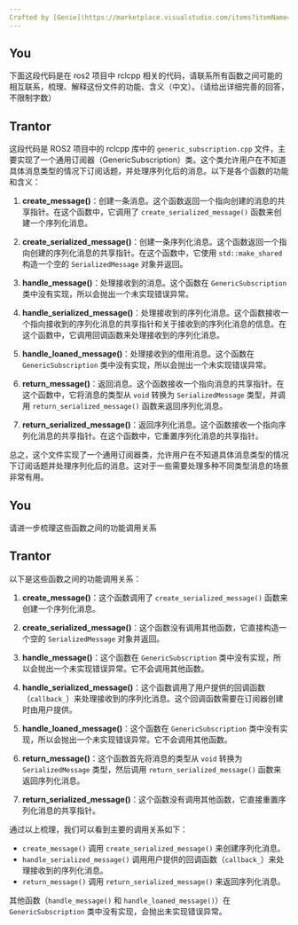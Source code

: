 ```yaml
---
Crafted by [Genie](https://marketplace.visualstudio.com/items?itemName=genieai.chatgpt-vscode)
---
```


## You

下面这段代码是在 ros2 项目中 rclcpp 相关的代码，请联系所有函数之间可能的相互联系，梳理、解释这份文件的功能、含义（中文）。（请给出详细完善的回答，不限制字数）

## Trantor

这段代码是 ROS2 项目中的 rclcpp 库中的 `generic_subscription.cpp` 文件，主要实现了一个通用订阅器（GenericSubscription）类。这个类允许用户在不知道具体消息类型的情况下订阅话题，并处理序列化后的消息。以下是各个函数的功能和含义：

1. **create_message()**：创建一条消息。这个函数返回一个指向创建的消息的共享指针。在这个函数中，它调用了 `create_serialized_message()` 函数来创建一个序列化消息。

2. **create_serialized_message()**：创建一条序列化消息。这个函数返回一个指向创建的序列化消息的共享指针。在这个函数中，它使用 `std::make_shared` 构造一个空的 `SerializedMessage` 对象并返回。

3. **handle_message()**：处理接收到的消息。这个函数在 `GenericSubscription` 类中没有实现，所以会抛出一个未实现错误异常。

4. **handle_serialized_message()**：处理接收到的序列化消息。这个函数接收一个指向接收到的序列化消息的共享指针和关于接收到的序列化消息的信息。在这个函数中，它调用回调函数来处理接收到的序列化消息。

5. **handle_loaned_message()**：处理接收到的借用消息。这个函数在 `GenericSubscription` 类中没有实现，所以会抛出一个未实现错误异常。

6. **return_message()**：返回消息。这个函数接收一个指向消息的共享指针。在这个函数中，它将消息的类型从 `void` 转换为 `SerializedMessage` 类型，并调用 `return_serialized_message()` 函数来返回序列化消息。

7. **return_serialized_message()**：返回序列化消息。这个函数接收一个指向序列化消息的共享指针。在这个函数中，它重置序列化消息的共享指针。

总之，这个文件实现了一个通用订阅器类，允许用户在不知道具体消息类型的情况下订阅话题并处理序列化后的消息。这对于一些需要处理多种不同类型消息的场景非常有用。

## You

请进一步梳理这些函数之间的功能调用关系

## Trantor

以下是这些函数之间的功能调用关系：

1. **create_message()**：这个函数调用了 `create_serialized_message()` 函数来创建一个序列化消息。

2. **create_serialized_message()**：这个函数没有调用其他函数，它直接构造一个空的 `SerializedMessage` 对象并返回。

3. **handle_message()**：这个函数在 `GenericSubscription` 类中没有实现，所以会抛出一个未实现错误异常。它不会调用其他函数。

4. **handle_serialized_message()**：这个函数调用了用户提供的回调函数（`callback_`）来处理接收到的序列化消息。这个回调函数需要在订阅器创建时由用户提供。

5. **handle_loaned_message()**：这个函数在 `GenericSubscription` 类中没有实现，所以会抛出一个未实现错误异常。它不会调用其他函数。

6. **return_message()**：这个函数首先将消息的类型从 `void` 转换为 `SerializedMessage` 类型，然后调用 `return_serialized_message()` 函数来返回序列化消息。

7. **return_serialized_message()**：这个函数没有调用其他函数，它直接重置序列化消息的共享指针。

通过以上梳理，我们可以看到主要的调用关系如下：

- `create_message()` 调用 `create_serialized_message()` 来创建序列化消息。
- `handle_serialized_message()` 调用用户提供的回调函数（`callback_`）来处理接收到的序列化消息。
- `return_message()` 调用 `return_serialized_message()` 来返回序列化消息。

其他函数（`handle_message()` 和 `handle_loaned_message()`）在 `GenericSubscription` 类中没有实现，会抛出未实现错误异常。
